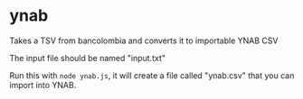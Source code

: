 # ynab
Takes a TSV from bancolombia and converts it to importable YNAB CSV

The input file should be named "input.txt"

Run this with `node ynab.js`, it will create a file called "ynab.csv" that you can import into YNAB.
